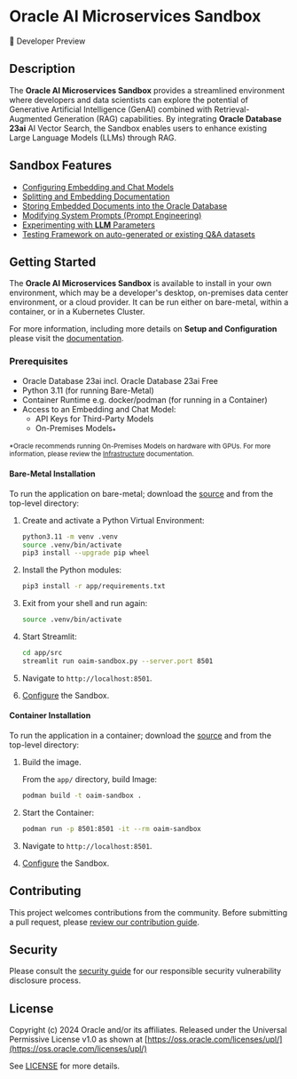 # Oracle AI Microservices Sandbox

<!-- spell-checker:ignore streamlit, venv, oaim -->

🚧 Developer Preview

## Description

The **Oracle AI Microservices Sandbox** provides a streamlined environment where developers and data scientists can explore the potential of Generative Artificial Intelligence (GenAI) combined with Retrieval-Augmented Generation (RAG) capabilities. By integrating **Oracle Database 23ai** AI Vector Search, the Sandbox enables users to enhance existing Large Language Models (LLMs) through RAG.

## Sandbox Features

- [Configuring Embedding and Chat Models](https://oracle-samples.github.io/oaim-sandbox/sandbox/configuration/model_config)
- [Splitting and Embedding Documentation](https://oracle-samples.github.io/oaim-sandbox/sandbox/tools/split_embed)
- [Storing Embedded Documents into the Oracle Database](https://oracle-samples.github.io/oaim-sandbox/sandbox/tools/split_embed)
- [Modifying System Prompts (Prompt Engineering)](https://oracle-samples.github.io/oaim-sandbox/sandbox/tools/prompt_eng)
- [Experimenting with **LLM** Parameters](https://oracle-samples.github.io/oaim-sandbox/sandbox/chatbot)
- [Testing Framework on auto-generated or existing Q&A datasets](https://oracle-samples.github.io/oaim-sandbox/sandbox/test_framework)

## Getting Started

The **Oracle AI Microservices Sandbox** is available to install in your own environment, which may be a developer's desktop, on-premises data center environment, or a cloud provider. It can be run either on bare-metal, within a container, or in a Kubernetes Cluster.

For more information, including more details on **Setup and Configuration** please visit the [documentation](https://oracle-samples.github.io/oaim-sandbox).

### Prerequisites

- Oracle Database 23ai incl. Oracle Database 23ai Free
- Python 3.11 (for running Bare-Metal)
- Container Runtime e.g. docker/podman (for running in a Container)
- Access to an Embedding and Chat Model:
  - API Keys for Third-Party Models
  - On-Premises Models<sub>\*</sub>

<sub>\*Oracle recommends running On-Premises Models on hardware with GPUs. For more information, please review the [Infrastructure](https://oracle-samples.github.io/oaim-sandbox/infrastructure) documentation.</sub>

#### Bare-Metal Installation

To run the application on bare-metal; download the [source](https://github.com/oracle-samples/oaim-sandbox) and from the top-level directory:

1. Create and activate a Python Virtual Environment:

   ```bash
   python3.11 -m venv .venv
   source .venv/bin/activate
   pip3 install --upgrade pip wheel
   ```

1. Install the Python modules:

   ```bash
   pip3 install -r app/requirements.txt
   ```

1. Exit from your shell and run again:

   ```bash
   source .venv/bin/activate
   ```

1. Start Streamlit:

   ```bash
   cd app/src
   streamlit run oaim-sandbox.py --server.port 8501
   ```

1. Navigate to `http://localhost:8501`.

1. [Configure](https://oracle-samples.github.io/oaim-sandbox/sandbox/configuration) the Sandbox.

#### Container Installation

To run the application in a container; download the [source](https://github.com/oracle-samples/oaim-sandbox) and from the top-level directory:

1. Build the image.

   From the `app/` directory, build Image:

   ```bash
   podman build -t oaim-sandbox .
   ```

1. Start the Container:

   ```bash
   podman run -p 8501:8501 -it --rm oaim-sandbox
   ```

1. Navigate to `http://localhost:8501`.

1. [Configure](https://oracle-samples.github.io/oaim-sandbox/sandbox/configuration/index.html) the Sandbox.

## Contributing

This project welcomes contributions from the community. Before submitting a pull request, please [review our contribution guide](./CONTRIBUTING.md).

## Security

Please consult the [security guide](./SECURITY.md) for our responsible security vulnerability disclosure process.

## License

Copyright (c) 2024 Oracle and/or its affiliates.
Released under the Universal Permissive License v1.0 as shown at [https://oss.oracle.com/licenses/upl/](https://oss.oracle.com/licenses/upl/)

See [LICENSE](./LICENSE.txt) for more details.
